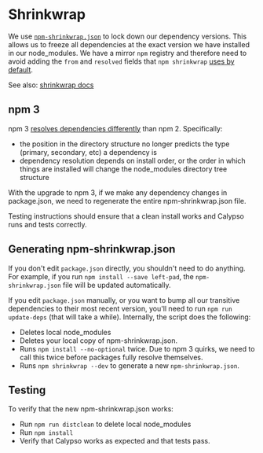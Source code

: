 Shrinkwrap
============
We use
[`npm-shrinkwrap.json`](https://github.com/Automattic/wp-calypso/blob/master/npm-shrinkwrap.json)
to lock down our dependency versions. This allows us to freeze all dependencies at the
exact version we have installed in our node_modules. We have a mirror `npm` registry
and therefore need to avoid adding the `from` and `resolved` fields that `npm shrinkwrap`
[uses by default](https://github.com/npm/npm/issues/6444).

See also: [shrinkwrap docs](https://docs.npmjs.com/cli/shrinkwrap)

## npm 3

npm 3 [resolves dependencies differently](https://docs.npmjs.com/how-npm-works/npm3) than npm 2. Specifically:
- the position in the directory structure no longer predicts the type (primary, secondary, etc) a dependency is
- dependency resolution depends on install order, or the order in which things are installed will change the node_modules 
directory tree structure

With the upgrade to npm 3, if we make any dependency changes in package.json, we need to regenerate the entire 
npm-shrinkwrap.json file.

Testing instructions should ensure that a clean install works and Calypso runs and tests correctly. 

## Generating npm-shrinkwrap.json

If you don't edit `package.json` directly, you shouldn't need to do anything. For example, if you run `npm install --save left-pad`,
the `npm-shrinkwrap.json` file will be updated automatically.

If you edit `package.json` manually, or you want to bump all our transitive dependencies to their most recent version,
you'll need to run `npm run update-deps` (that will take a while). Internally, the script does the following:
- Deletes local node_modules
- Deletes your local copy of npm-shrinkwrap.json.
- Runs `npm install --no-optional` twice. Due to npm 3 quirks, we need to call this twice before packages fully resolve themselves.
- Runs `npm shrinkwrap --dev` to generate a new `npm-shrinkwrap.json`.

## Testing

To verify that the new npm-shrinkwrap.json works:

- Run `npm run distclean` to delete local node_modules
- Run `npm install`
- Verify that Calypso works as expected and that tests pass.

